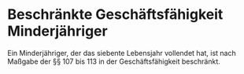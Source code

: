 # Beschränkte Geschäftsfähigkeit Minderjähriger

Ein Minderjähriger, der das siebente Lebensjahr vollendet hat, ist nach Maßgabe der §§ 107 bis 113 in der Geschäftsfähigkeit beschränkt. 


